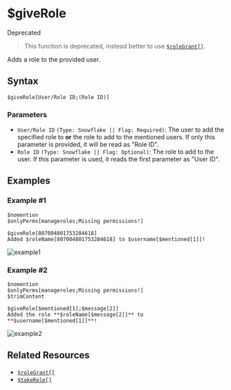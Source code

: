 # $giveRole 
<div class="functionTags">
  <span id="DeprecatedTag">Deprecated</span>
</div>

> This function is deprecated, instead better to use [`$roleGrant[]`](./roleGrant.md).

Adds a role to the provided user.

## Syntax
```
$giveRole[User/Role ID;(Role ID)]
```

### Parameters
- `User/Role ID` `(Type: Snowflake || Flag: Required)`: The user to add the specified role to **or** the role to add to the mentioned users. If only this parameter is provided, it will be read as "Role ID".
- `Role ID` `(Type: Snowflake || Flag: Optional)`: The role to add to the user. If this parameter is used, it reads the first parameter as "User ID".

## Examples
### Example #1
```
$nomention
$onlyPerms[manageroles;Missing permissions!]

$giveRole[807004801753284618]
Added $roleName[807004801753284618] to $username[$mentioned[1]]!
```
![example1](https://user-images.githubusercontent.com/69215413/123468942-6e8b6b80-d5c0-11eb-9102-afc48b70f622.png)

### Example #2
```
$nomention
$onlyPerms[manageroles;Missing permissions!]
$trimContent

$giveRole[$mentioned[1];$message[2]]
Added the role **$roleName[$message[2]]** to **$username[$mentioned[1]]**!
```
![example2](https://user-images.githubusercontent.com/111157596/250921826-a2a32410-a9da-4609-bee7-4076b8951e8b.png)

## Related Resources
- [`$roleGrant[]`](./roleGrant.md)
- [`$takeRole[]`](./takeRole.md)
